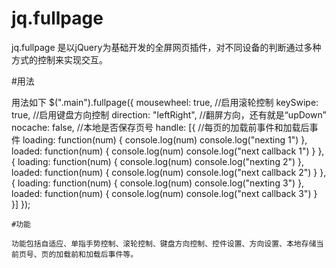 # jq.fullpage
jq.fullpage 是以jQuery为基础开发的全屏网页插件，对不同设备的判断通过多种方式的控制来实现交互。

#用法

用法如下
				$(".main").fullpage({
					mousewheel: true, //启用滚轮控制
					keySwipe: true, //启用键盘方向控制
					direction: "leftRight", //翻屏方向，还有就是“upDown”
					nocache: false, //本地是否保存页号
					handle: [{ //每页的加载前事件和加载后事件
						loading: function(num) {
							console.log(num)
							console.log("nexting 1")
						},
						loaded: function(num) {
							console.log(num)
							console.log("next callback 1")
						}
					}, {
						loading: function(num) {
							console.log(num)
							console.log("nexting 2")
						},
						loaded: function(num) {
							console.log(num)
							console.log("next callback 2")
						}
					}, {
						loading: function(num) {
							console.log(num)
							console.log("nexting 3")
						},
						loaded: function(num) {
							console.log(num)
							console.log("next callback 3")
						}
					}]
				});

	#功能
	
	功能包括自适应、单指手势控制、滚轮控制、键盘方向控制、控件设置、方向设置、本地存储当前页号、页的加载前和加载后事件等。
